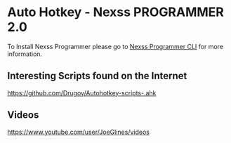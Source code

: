 # Auto Hotkey - Nexss PROGRAMMER 2.0

To Install Nexss Programmer please go to [Nexss Programmer CLI](https://github.com/nexssp/cli#readme) for more information.

## Interesting Scripts found on the Internet

https://github.com/Drugoy/Autohotkey-scripts-.ahk

## Videos

https://www.youtube.com/user/JoeGlines/videos

